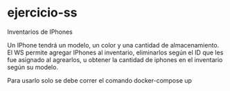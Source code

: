 # ejercicio-ss

Inventarios de IPhones

Un IPhone tendrá un modelo, un color y una cantidad de almacenamiento.
El WS permite agregar IPhones al inventario, eliminarlos según el ID que les fue asignado al agrearlos, u obtener la cantidad de iphones en el inventario según su modelo.


Para usarlo solo se debe correr el comando docker-compose up